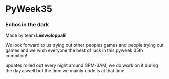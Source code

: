 # PyWeek35
### Echos in the dark

Made by team **Lenwoloppali**!

We look forward to us trying out other peoples games and people trying out games and we wish everyone the best of luck in this pyweek 35th compition!

updates rolled out every night around 8PM-3AM, we do work on it during the day aswell but the time we mainly code is at that time 

